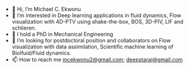- 👋 Hi, I’m Michael C. Ekwonu
- 👀 I’m interested in Deep learning applications in fluid dynamics, Flow visualization with 4D-PTV using shake-the-box, BOS, 3D-PIV, LIF and schlieren.
- 🌱 I hold a PhD in Mechanical Engineering
- 💞️ I’m looking for postdoctoral position and collaborators on Flow visualization with data assimilation, Scientific machine learning of Biolfuid/Fluid dynamics. 
- 📫 How to reach me mcekwonu2@gmail.com; deepstarai@gmail.com

<!---
mcekwonu/mcekwonu is a ✨ special ✨ repository because its `README.md` (this file) appears on your GitHub profile.
You can click the Preview link to take a look at your changes.
--->
